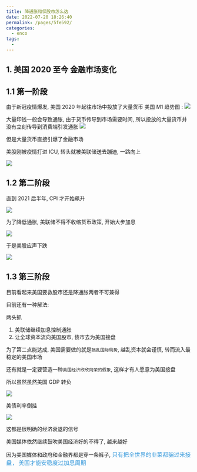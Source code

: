 ```yaml
---
title: 降通胀和保股市怎么选
date: 2022-07-20 18:26:40
permalink: /pages/5fe592/
categories:
  - enco
tags:
  - 
---
```

## 1. 美国 2020 至今 金融市场变化

## 1.1 第一阶段

由于新冠疫情爆发, 美国 2020 年起往市场中投放了大量货币
美国 M1 趋势图 :
![](https://gcy-1306312261.cos.ap-chengdu.myqcloud.com/blog/20220720183049.png)

大量印钱一般会导致通胀, 由于货币传导到市场需要时间, 所以投放的大量货币并没有立刻传导到消费端引发通胀
![](https://gcy-1306312261.cos.ap-chengdu.myqcloud.com/blog/20220720183244.png)

但是大量货币直接引爆了金融市场

美股刚被疫情打进 ICU, 转头就被美联储送去蹦迪, 一路向上

![](https://gcy-1306312261.cos.ap-chengdu.myqcloud.com/blog/20220720183330.png)

## 1.2 第二阶段

直到 2021 后半年, CPI 才开始飙升

![](https://gcy-1306312261.cos.ap-chengdu.myqcloud.com/blog/20220720183517.png)

为了降低通胀, 美联储不得不收缩货币政策, 开始大步加息

![](https://gcy-1306312261.cos.ap-chengdu.myqcloud.com/blog/20220720183542.png)

于是美股应声下跌

![](https://gcy-1306312261.cos.ap-chengdu.myqcloud.com/blog/20220720183625.png)

## 1.3 第三阶段

目前看起来美国要救股市还是降通胀两者不可兼得

目前还有一种解法:

两头抓

1. 美联储继续加息控制通胀
2. 让全球资本流向美国股市, 债市去为美国接盘

为了第二点能达成, 美国需要做的就是`搞乱国际局势`, 越乱资本就会谨慎, 转而流入最稳定的美国市场

还有就是一定要营造一种`美国经济欣欣向荣的假象`, 这样才有人愿意为美国接盘

所以虽然虽然美国 GDP 转负

![](https://gcy-1306312261.cos.ap-chengdu.myqcloud.com/blog/20220720184004.png)

美债利率倒挂

![](https://gcy-1306312261.cos.ap-chengdu.myqcloud.com/blog/20220720184046.png)

这都是很明确的经济衰退的信号

美国媒体依然继续鼓吹美国经济好的不得了, 越来越好

因为美国媒体和政府和金融界都是穿一条裤子, <font color=#3498db size=4>`只有把全世界的韭菜都骗过来接盘, 美国才能安稳度过加息周期`</font>

